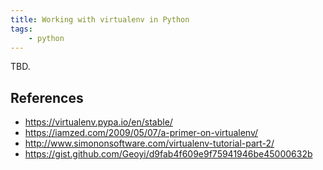 ```yaml
---
title: Working with virtualenv in Python
tags:
    - python
---
```


TBD.

References
----------
- https://virtualenv.pypa.io/en/stable/
- https://iamzed.com/2009/05/07/a-primer-on-virtualenv/
- http://www.simononsoftware.com/virtualenv-tutorial-part-2/
- https://gist.github.com/Geoyi/d9fab4f609e9f75941946be45000632b
